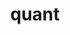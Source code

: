---
layout: list
title: quant
slug: quant
menu: true
submenu: true
order: 6
description: >
  강화학습과 함께하는 퀀트투자
---